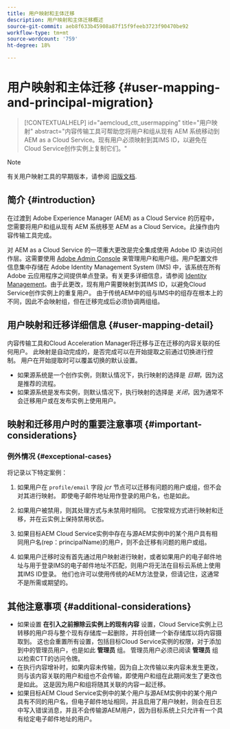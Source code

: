 ```yaml
---
title: 用户映射和主体迁移
description: 用户映射和主体迁移概述
source-git-commit: aeb8f633b45908a87f15f9feeb3723f90470be92
workflow-type: tm+mt
source-wordcount: '759'
ht-degree: 18%

---
```


# 用户映射和主体迁移 {#user-mapping-and-principal-migration}

>[!CONTEXTUALHELP]
>id="aemcloud_ctt_usermapping"
>title="用户映射"
>abstract="内容传输工具可帮助您将用户和组从现有 AEM 系统移动到 AEM as a Cloud Service。现有用户必须映射到其IMS ID，以避免在Cloud Service创作实例上复制它们。"

>[!NOTE]
>有关用户映射工具的早期版本，请参阅 [旧版文档](/help/journey-migration/content-transfer-tool/user-mapping-tool-legacy/considerations-user-mapping-tool-legacy.md).

## 简介 {#introduction}

在过渡到 Adobe Experience Manager (AEM) as a Cloud Service 的历程中，您需要将用户和组从现有 AEM 系统移至 AEM as a Cloud Service。此操作由内容传输工具完成。

对 AEM as a Cloud Service 的一项重大更改是完全集成使用 Adobe ID 来访问创作层。这需要使用 [Adobe Admin Console](https://helpx.adobe.com/cn/enterprise/using/admin-console.html) 来管理用户和用户组。用户配置文件信息集中存储在 Adobe Identity Management System (IMS) 中，该系统在所有 Adobe 云应用程序之间提供单点登录。有关更多详细信息，请参阅 [Identity Management](https://experienceleague.adobe.com/docs/experience-manager-cloud-service/overview/what-is-new-and-different.html?lang=en#identity-management)。由于此更改，现有用户需要映射到其IMS ID，以避免Cloud Service创作实例上的重复用户。 由于传统AEM中的组与IMS中的组存在根本上的不同，因此不会映射组，但在迁移完成后必须协调两组组。

## 用户映射和迁移详细信息 {#user-mapping-detail}

内容传输工具和Cloud Acceleration Manager将迁移与正在迁移的内容关联的任何用户。 此映射是自动完成的，是否完成可以在开始提取之前通过切换进行控制。 用户在开始提取时可以覆盖切换的默认设置。

* 如果源系统是一个创作实例，则默认情况下，执行映射的选择是 _日期_，因为这是推荐的流程。
* 如果源系统是发布实例，则默认情况下，执行映射的选择是 _关闭_，因为通常不会迁移用户或在发布实例上使用用户。

## 映射和迁移用户时的重要注意事项 {#important-considerations}


### 例外情况 {#exceptional-cases}

将记录以下特定案例：

1. 如果用户在 `profile/email` 字段 *jcr* 节点可以迁移有问题的用户或组，但不会对其进行映射。 即使电子邮件地址用作登录的用户名，也是如此。

1. 如果用户被禁用，则其处理方式与未禁用时相同。 它按常规方式进行映射和迁移，并在云实例上保持禁用状态。

1. 如果目标AEM Cloud Service实例中存在与源AEM实例中的某个用户具有相同用户名(rep：principalName)的用户，则不会迁移有问题的用户或组。

1. 如果用户迁移时没有首先通过用户映射进行映射，或者如果用户的电子邮件地址与用于登录IMS的电子邮件地址不匹配，则用户将无法在目标云系统上使用其IMS ID登录。 他们也许可以使用传统的AEM方法登录，但请记住，这通常不是所需或期望的。


## 其他注意事项 {#additional-considerations}

* 如果设置 **在引入之前擦除云实例上的现有内容** 设置，Cloud Service实例上已转移的用户将与整个现有存储库一起删除，并将创建一个新存储库以将内容摄取到。 这也会重置所有设置，包括目标Cloud Service实例的权限，对于添加到中的管理员用户，也是如此 **管理员** 组。 管理员用户必须已阅读 **管理员** 组以检索CTT的访问令牌。
* 在执行内容增补时，如果内容未传输，因为自上次传输以来内容未发生更改，则与该内容关联的用户和组也不会传输，即使用户和组在此期间发生了更改也是如此。 这是因为用户和组将随其关联的内容一起迁移。
* 如果目标AEM Cloud Service实例中的某个用户与源AEM实例中的某个用户具有不同的用户名，但电子邮件地址相同，并且启用了用户映射，则会在日志中写入错误消息，并且不会传输源AEM用户，因为目标系统上只允许有一个具有给定电子邮件地址的用户。
